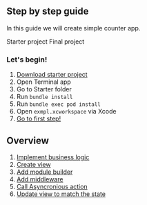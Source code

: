 ## Step by step guide

In this guide we will create simple counter app.

Starter project
Final project

### Let's begin!

1. [Download starter project](Project.zip)
2. Open Terminal app
3. Go to Starter folder
4. Run `bundle install`
5. Run `bundle exec pod install`
6. Open `exmpl.xcworkspace` via Xcode
7. [Go to first step!](BusinessLogic.md)

## Overview

1. [Implement business logic](BusinessLogic.md)
2. [Create view](View.md)
3. [Add module builder](ModuleBuilder.md)
4. [Add middleware](Middleware.md)
5. [Call Asyncronious action](AsyncroniousEvents.md)
6. [Update view to match the state](ViewEvents.md)
